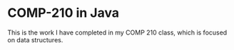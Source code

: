 # COMP-210 in Java

This is the work I have completed in my COMP 210 class, which is focused on data structures.

